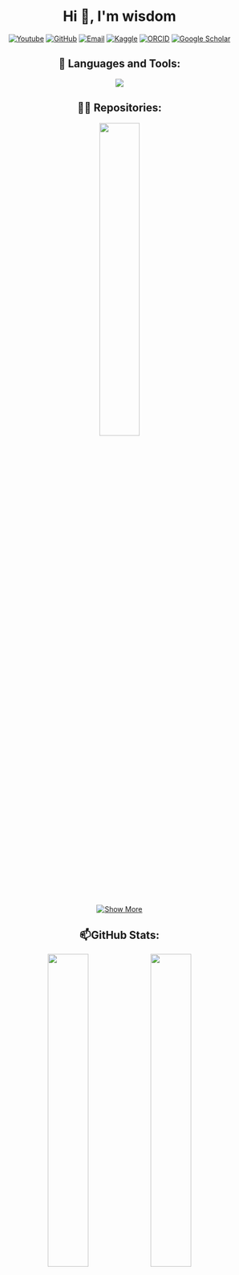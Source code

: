 

<!--
**wisdomzq/wisdomzq** is a ✨ _special_ ✨ repository because its `README.md` (this file) appears on your GitHub profile.

Here are some ideas to get you started:

- 🔭 I’m currently working on ...
- 🌱 I’m currently learning ...
- 👯 I’m looking to collaborate on ...
- 🤔 I’m looking for help with ...
- 💬 Ask me about ...
- 📫 How to reach me: ...
- 😄 Pronouns: ...
- ⚡ Fun fact: ...
-->
<h1 align="center">Hi 👋, I'm wisdom</h1>


<p align="center">
<a href="https://www.youtube.com/@Zequn-Li" target="blank"><img src="https://img.shields.io/badge/YOUTUBE-76624c?style=for-the-badge&logo=Youtube&logoColor=white" alt="Youtube"/></a> 
<a href="https://github.com/wisdomzq"><img src="https://img.shields.io/badge/GitHub-100000?style=for-the-badge&logo=github&logoColor=white" alt="GitHub"/></a>
<a href="mailto:sam2028632217@gmail.com"><img src="https://img.shields.io/badge/Email-D14836?style=for-the-badge&logo=gmail&logoColor=white" alt="Email"/></a>
<a href="https://www.kaggle.com/wisdom1246"><img src="https://img.shields.io/badge/Kaggle-20BEFF?style=for-the-badge&logo=kaggle&logoColor=white" alt="Kaggle"/></a>
<a href="https://orcid.org/0009-0005-9827-576X"><img src="https://img.shields.io/badge/ORCID-A6CE39?style=for-the-badge&logo=orcid&logoColor=white" alt="ORCID"/></a>
<!-- <a href="https://www.linkedin.com/in/your-profile"><img src="https://img.shields.io/badge/LinkedIn-0077B5?style=for-the-badge&logo=linkedin&logoColor=white" alt="LinkedIn"/></a> -->
<a href="https://scholar.google.com/citations?user=GPgDgT0AAAAJ&hl=en"><img src="https://img.shields.io/badge/Google_Scholar-4285F4?style=for-the-badge&logo=google-scholar&logoColor=white" alt="Google Scholar"/></a>
<!--  <a href="https://www.xiaohongshu.com/user/profile/622c5ebf0000000010004d2e?xsec_token=YBRk2wo-S5zu-flky-0d4DHr8JEkOphHinCjjU4Wj8U1I=&xsec_source=app_share&xhsshare=CopyLink&appuid=622c5ebf0000000010004d2e&apptime=1743608294&share_id=fefb2644171c4940a89cf150d3705d21"><img src="https://img.shields.io/badge/小红书-FF2442?style=for-the-badge&logo=xiaohongshu&logoColor=white" alt="小红书"/></a> -->
</p>
</p>

<h2 align="center">🔭 Languages and Tools:</h2>
<p align="center"> <div align="center">
  <!-- 使用更美观的动态技能图标 -->
  <img src="https://skillicons.dev/icons?i=python,cpp,c,java,mysql,pytorch,tensorflow,linux,html,css,js,git,vscode,latex,github,docker&perline=8" />

  
 <h2 align="center">👨‍💻 Repositories: </h2>
  <a href="https://github.com/wisdomzq/medical-system">
    <img src="https://github-readme-stats.vercel.app/api/pin/?username=wisdomzq&repo=medical-system&theme=github&hide_border=false&title_color=76624c" width="40%" />
  </a>
</div>

<!-- 添加项目按钮 -->
<div align="center">
 <a href="https://github.com/wisdomzq?tab=repositories">
    <img src="https://img.shields.io/badge/Show More-%eee8aa?style=for-the-badge&logo=github" alt="Show More" />
  </a> 
</div>

  <h2 align="center">📫GitHub Stats:</h2>
</div> </p>
<div align="center">
<!-- 添加动态数据卡片 -->
<img src="http://github-profile-summary-cards.vercel.app/api/cards/repos-per-language?username=wisdomzq&theme=github" width="40%" />
<img src="http://github-profile-summary-cards.vercel.app/api/cards/most-commit-language?username=wisdomzq&theme=github" width="40%" />
</div>

